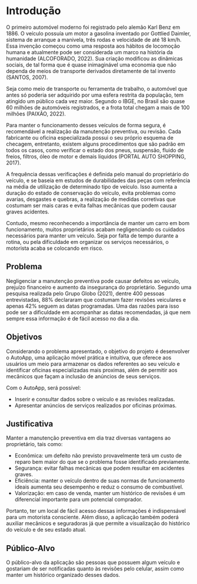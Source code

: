 # Introdução

O primeiro automóvel moderno foi registrado pelo alemão Karl Benz em 1886. O veículo possuía um motor a gasolina inventado por Gottlied Daimler, sistema de arranque a manivela, três rodas e velocidade de até 18 km/h. Essa invenção começou como uma resposta aos hábitos de locomoção humana e atualmente pode ser considerada um marco na história da humanidade (ALCOFORADO, 2022). Sua criação modificou as dinâmicas sociais, de tal forma que é quase inimaginável uma economia que não dependa de meios de transporte derivados diretamente de tal invento (SANTOS, 2007).

Seja como meio de transporte ou ferramenta de trabalho, o automóvel que antes só poderia ser adquirido por uma esfera restrita da população, tem atingido um público cada vez maior. Segundo o IBGE, no Brasil são quase 60 milhões de automóveis registrados, e a frota total chegam a mais de 100 milhões (PAIXÃO, 2022).

Para manter o funcionamento desses veículos de forma segura, é recomendável a realização da manutenção preventiva, ou revisão. Cada fabricante ou oficina especializada possui o seu próprio esquema de checagem, entretanto, existem alguns procedimentos que são padrão em todos os casos, como verificar o estado dos pneus, suspensão, fluido de freios, filtros, óleo de motor e demais líquidos (PORTAL AUTO SHOPPING, 2017).

A frequência dessas verificações é definida pelo manual do proprietário do veículo, e se baseia em estudos de durabilidades das peças com referência na média de utilização de determinado tipo de veículo. Isso aumenta a duração do estado de conservação do veículo, evita problemas como avarias, desgastes e quebras, a realização de medidas corretivas que costumam ser mais caras e evita falhas mecânicas que podem causar graves acidentes. 

Contudo, mesmo reconhecendo a importância de manter um carro em bom funcionamento, muitos proprietários acabam negligenciando os cuidados necessários para manter um veículo. Seja por falta de tempo durante a rotina, ou pela dificuldade em organizar os serviços necessários, o motorista acaba se colocando em risco. 


## Problema

Negligenciar a manutenção preventiva pode causar defeitos ao veículo, prejuízo financeiro e aumento da insegurança do proprietário. Segundo uma pesquisa realizada pelo Grupo Globo (2021), dentre 400 pessoas entrevistadas, 88% declararam que costumam fazer revisões veiculares e apenas 42% seguem as datas programadas. Uma das razões para isso pode ser a dificuldade em acompanhar as datas recomendadas, já que nem sempre essa informação é de fácil acesso no dia a dia. 

## Objetivos

Considerando o problema apresentado, o objetivo do projeto é desenvolver o AutoApp, uma aplicação móvel prática e intuitiva, que oferece aos usuários um meio para armazenar os dados referentes ao seu veículo e identificar oficinas especializadas mais proximas, além de permitir aos mecânicos que façam a inclusão de anúncios de seus serviços. 

Com o AutoApp, será possível:

- Inserir e consultar dados sobre o veículo e as revisões realizadas.
- Apresentar anúncios de serviços realizados por oficinas próximas.


## Justificativa

Manter a manutenção preventiva em dia traz diversas vantagens ao proprietário, tais como:

- Econômica: um defeito não previsto provavelmente terá um custo de reparo bem maior do que se o problema fosse identificado previamente. 
- Segurança: evitar falhas mecânicas que podem resultar em acidentes graves. 
- Eficiência: manter o veículo dentro de suas normas de funcionamento ideais aumenta seu desempenho e reduz o consumo de combustível. 
- Valorização: em caso de venda, manter um histórico de revisões é um diferencial importante para um potencial comprador.

Portanto, ter um local de fácil acesso dessas informações é indispensável para um motorista consciente. Além disso, a aplicação também poderá auxiliar mecânicos e seguradoras já que permite a visualização do histórico do veículo e de seu estado atual.

## Público-Alvo

O público-alvo da aplicação são pessoas que possuem algum veículo e gostariam de ser notificadas quanto às revisões pelo celular, assim como manter um histórico organizado desses dados.
